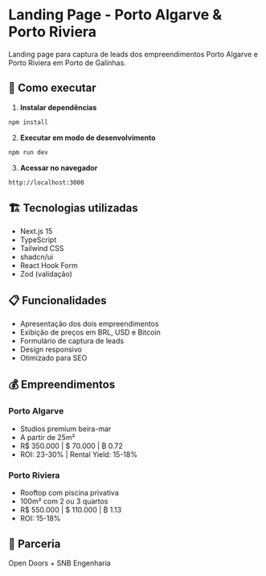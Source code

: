 # Landing Page - Porto Algarve & Porto Riviera

Landing page para captura de leads dos empreendimentos Porto Algarve e Porto Riviera em Porto de Galinhas.

## 🚀 Como executar

1. **Instalar dependências**
```bash
npm install
```

2. **Executar em modo de desenvolvimento**
```bash
npm run dev
```

3. **Acessar no navegador**
```
http://localhost:3000
```

## 🏗️ Tecnologias utilizadas

- Next.js 15
- TypeScript
- Tailwind CSS
- shadcn/ui
- React Hook Form
- Zod (validação)

## 📋 Funcionalidades

- Apresentação dos dois empreendimentos
- Exibição de preços em BRL, USD e Bitcoin
- Formulário de captura de leads
- Design responsivo
- Otimizado para SEO

## 💰 Empreendimentos

### Porto Algarve
- Studios premium beira-mar
- A partir de 25m²
- R$ 350.000 | $ 70.000 | ₿ 0.72
- ROI: 23-30% | Rental Yield: 15-18%

### Porto Riviera
- Rooftop com piscina privativa
- 100m² com 2 ou 3 quartos
- R$ 550.000 | $ 110.000 | ₿ 1.13
- ROI: 15-18%

## 🔐 Parceria

Open Doors + SNB Engenharia